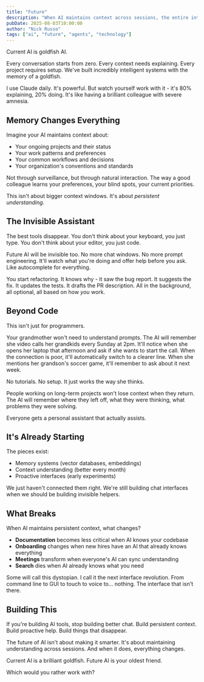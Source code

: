 ```yaml
---
title: "Future"
description: "When AI maintains context across sessions, the entire interaction model transforms."
pubDate: 2025-08-03T10:00:00
author: "Nick Russo"
tags: ["ai", "future", "agents", "technology"]
---
```


Current AI is goldfish AI.

Every conversation starts from zero. Every context needs explaining. Every project requires setup. We've built incredibly intelligent systems with the memory of a goldfish.

I use Claude daily. It's powerful. But watch yourself work with it - it's 80% explaining, 20% doing. It's like having a brilliant colleague with severe amnesia.

## Memory Changes Everything

Imagine your AI maintains context about:
- Your ongoing projects and their status
- Your work patterns and preferences
- Your common workflows and decisions
- Your organization's conventions and standards

Not through surveillance, but through natural interaction. The way a good colleague learns your preferences, your blind spots, your current priorities.

This isn't about bigger context windows. It's about *persistent understanding*.

## The Invisible Assistant

The best tools disappear. You don't think about your keyboard, you just type. You don't think about your editor, you just code.

Future AI will be invisible too. No more chat windows. No more prompt engineering. It'll watch what you're doing and offer help before you ask. Like autocomplete for everything.

You start refactoring. It knows why - it saw the bug report. It suggests the fix. It updates the tests. It drafts the PR description. All in the background, all optional, all based on how *you* work.

## Beyond Code

This isn't just for programmers.

Your grandmother won't need to understand prompts. The AI will remember she video calls her grandkids every Sunday at 2pm. It'll notice when she opens her laptop that afternoon and ask if she wants to start the call. When the connection is poor, it'll automatically switch to a clearer line. When she mentions her grandson's soccer game, it'll remember to ask about it next week.

No tutorials. No setup. It just works the way she thinks.

People working on long-term projects won't lose context when they return. The AI will remember where they left off, what they were thinking, what problems they were solving.

Everyone gets a personal assistant that actually assists.

## It's Already Starting

The pieces exist:
- Memory systems (vector databases, embeddings)
- Context understanding (better every month)
- Proactive interfaces (early experiments)

We just haven't connected them right. We're still building chat interfaces when we should be building invisible helpers.

## What Breaks

When AI maintains persistent context, what changes?

- **Documentation** becomes less critical when AI knows your codebase
- **Onboarding** changes when new hires have an AI that already knows everything
- **Meetings** transform when everyone's AI can sync understanding
- **Search** dies when AI already knows what you need

Some will call this dystopian. I call it the next interface revolution. From command line to GUI to touch to voice to... nothing. The interface that isn't there.

## Building This

If you're building AI tools, stop building better chat. Build persistent context. Build proactive help. Build things that disappear.

The future of AI isn't about making it smarter. It's about maintaining understanding across sessions. And when it does, everything changes.

Current AI is a brilliant goldfish. Future AI is your oldest friend.

Which would you rather work with?